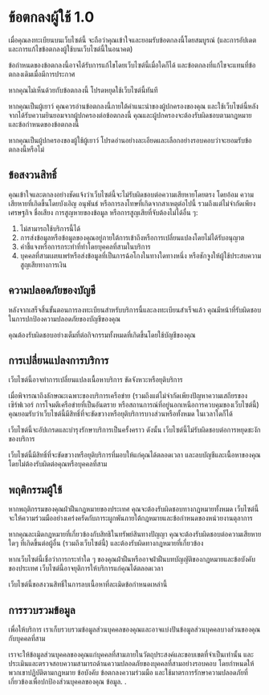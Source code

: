 # ข้อตกลงผู้ใช้ 1.0

เมื่อคุณลงทะเบียนบนเว็บไซต์นี้ จะถือว่าคุณเข้าใจและยอมรับข้อตกลงนี้โดยสมบูรณ์ (และการอัปเดตและการแก้ไขข้อตกลงผู้ใช้บนเว็บไซต์นี้ในอนาคต)

ข้อกำหนดของข้อตกลงนี้อาจได้รับการแก้ไขโดยเว็บไซต์นี้เมื่อใดก็ได้ และข้อตกลงที่แก้ไขจะแทนที่ข้อตกลงเดิมเมื่อมีการประกาศ

หากคุณไม่เห็นด้วยกับข้อตกลงนี้ โปรดหยุดใช้เว็บไซต์นี้ทันที

หากคุณเป็นผู้เยาว์ คุณควรอ่านข้อตกลงนี้ภายใต้คำแนะนำของผู้ปกครองของคุณ และใช้เว็บไซต์นี้หลังจากได้รับความยินยอมจากผู้ปกครองต่อข้อตกลงนี้ คุณและผู้ปกครองจะต้องรับผิดชอบตามกฎหมายและข้อกำหนดของข้อตกลงนี้

หากคุณเป็นผู้ปกครองของผู้ใช้ผู้เยาว์ โปรดอ่านอย่างละเอียดและเลือกอย่างรอบคอบว่าจะยอมรับข้อตกลงนี้หรือไม่

## ข้อสงวนสิทธิ์

คุณเข้าใจและตกลงอย่างชัดแจ้งว่าเว็บไซต์นี้จะไม่รับผิดชอบต่อความเสียหายโดยตรง โดยอ้อม ความเสียหายที่เกิดขึ้นโดยบังเอิญ อนุพันธ์ หรือการลงโทษที่เกิดจากสาเหตุต่อไปนี้ รวมถึงแต่ไม่จำกัดเพียงเศรษฐกิจ ชื่อเสียง การสูญหายของข้อมูล หรือการสูญเสียที่จับต้องไม่ได้อื่น ๆ:

1. ไม่สามารถใช้บริการนี้ได้
1. การส่งข้อมูลหรือข้อมูลของคุณอยู่ภายใต้การเข้าถึงหรือการเปลี่ยนแปลงโดยไม่ได้รับอนุญาต
1. คำชี้แจงหรือการกระทำที่ทำโดยบุคคลที่สามในบริการ
1. บุคคลที่สามเผยแพร่หรือส่งข้อมูลที่เป็นการฉ้อโกงในทางใดทางหนึ่ง หรือชักจูงให้ผู้ใช้ประสบความสูญเสียทางการเงิน

## ความปลอดภัยของบัญชี

หลังจากเสร็จสิ้นขั้นตอนการลงทะเบียนสำหรับบริการนี้และลงทะเบียนสำเร็จแล้ว คุณมีหน้าที่รับผิดชอบในการปกป้องความปลอดภัยของบัญชีของคุณ

คุณต้องรับผิดชอบอย่างเต็มที่ต่อกิจกรรมทั้งหมดที่เกิดขึ้นโดยใช้บัญชีของคุณ

## การเปลี่ยนแปลงการบริการ

เว็บไซต์นี้อาจทำการเปลี่ยนแปลงเนื้อหาบริการ ขัดจังหวะหรือยุติบริการ

เมื่อพิจารณาถึงลักษณะเฉพาะของบริการเครือข่าย (รวมถึงแต่ไม่จำกัดเพียงปัญหาความเสถียรของเซิร์ฟเวอร์ การโจมตีเครือข่ายที่เป็นอันตราย หรือสถานการณ์ที่อยู่นอกเหนือการควบคุมของเว็บไซต์นี้) คุณยอมรับว่าเว็บไซต์นี้มีสิทธิ์ที่จะขัดขวางหรือยุติบริการบางส่วนหรือทั้งหมด ในเวลาใดก็ได้

เว็บไซต์นี้จะอัปเกรดและบำรุงรักษาบริการเป็นครั้งคราว ดังนั้น เว็บไซต์นี้ไม่รับผิดชอบต่อการหยุดชะงักของบริการ

เว็บไซต์นี้มีสิทธิ์ที่จะขัดขวางหรือยุติบริการที่มอบให้แก่คุณได้ตลอดเวลา และลบบัญชีและเนื้อหาของคุณโดยไม่ต้องรับผิดต่อคุณหรือบุคคลที่สาม

## พฤติกรรมผู้ใช้

หากพฤติกรรมของคุณฝ่าฝืนกฎหมายของประเทศ คุณจะต้องรับผิดชอบทางกฎหมายทั้งหมด เว็บไซต์นี้จะให้ความร่วมมืออย่างเคร่งครัดกับภาระผูกพันภายใต้กฎหมายและข้อกำหนดของหน่วยงานตุลาการ

หากคุณละเมิดกฎหมายที่เกี่ยวข้องกับสิทธิในทรัพย์สินทางปัญญา คุณจะต้องรับผิดชอบต่อความเสียหายใดๆ ที่เกิดขึ้นต่อผู้อื่น (รวมถึงเว็บไซต์นี้) และต้องรับผิดทางกฎหมายที่เกี่ยวข้อง

หากเว็บไซต์นี้เชื่อว่าการกระทำใด ๆ ของคุณฝ่าฝืนหรืออาจฝ่าฝืนบทบัญญัติของกฎหมายและข้อบังคับของประเทศ เว็บไซต์นี้อาจยุติการให้บริการแก่คุณได้ตลอดเวลา

เว็บไซต์นี้ขอสงวนสิทธิ์ในการลบเนื้อหาที่ละเมิดข้อกำหนดเหล่านี้

## การรวบรวมข้อมูล

เพื่อให้บริการ เราเก็บรวบรวมข้อมูลส่วนบุคคลของคุณและอาจแบ่งปันข้อมูลส่วนบุคคลบางส่วนของคุณกับบุคคลที่สาม

เราจะให้ข้อมูลส่วนบุคคลของคุณแก่บุคคลที่สามภายในวัตถุประสงค์และขอบเขตที่จำเป็นเท่านั้น และประเมินและตรวจสอบความสามารถด้านความปลอดภัยของบุคคลที่สามอย่างรอบคอบ โดยกำหนดให้พวกเขาปฏิบัติตามกฎหมาย ข้อบังคับ ข้อตกลงความร่วมมือ และใช้มาตรการรักษาความปลอดภัยที่เกี่ยวข้องเพื่อปกป้องส่วนบุคคลของคุณ ข้อมูล. .